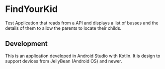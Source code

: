 # FindYourKid
Test Application that reads from a API and displays a list of busses and the details of them to allow the parents to locate their childs.

## Development

This is an application developed in Android Studio with Kotlin. It is design to support devices from JellyBean (Android OS) and newer.
